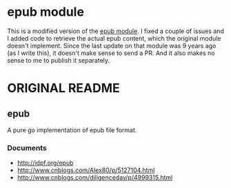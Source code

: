 # epub module

This is a modified version of the [epub
module](https://github.com/kapmahc/epub/). I fixed a couple of issues
and I added code to retrieve the actual epub content, which the
original module doesn't implement. Since the last update on that
module was 9 years ago (as I write this), it doesn't make sense to
send a PR. And it also makes no sense to me to publish it separately.


# ORIGINAL README

## epub
A pure go implementation of epub file format.



### Documents
- <http://idpf.org/epub>
- <http://www.cnblogs.com/Alex80/p/5127104.html>
- <http://www.cnblogs.com/diligenceday/p/4999315.html>
